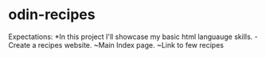 # odin-recipes

Expectations: 
*In this project I'll showcase my basic html languauge skills.
	-Create a recipes website.
		~Main Index page.
		~Link to few recipes
